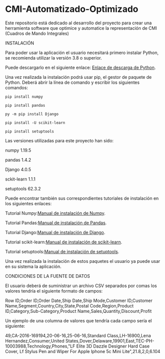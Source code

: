 # CMI-Automatizado-Optimizado
Este repositorio está dedicado al desarrollo del proyecto para crear una herramienta software que optimice y automatice la representación de CMI (Cuadros de Mando Integrales)

INSTALACIÓN 

Para poder usar la aplicación el usuario necesitará primero instalar Python, se recomienda utilizar la versión 3.8 o superior.

Puede descargarlo en el siguiente enlace: 
[Enlace de descarga de Python](https://www.python.org/downloads/).

Una vez realizada la instalación podrá usar pip, el gestor de paquete de Python. Deberá abrir la línea de comando y escribir los siguientes comandos:

```
pip install numpy
```

```
pip install pandas
```

```
py -m pip install Django
```

```
pip install -U scikit-learn
```

```
pip install setuptools
```

Las versiones utilizadas para este proyecto han sido:

numpy 1.19.5

pandas 1.4.2

Django 4.0.5

sckit-learn 1.1.1

setuptools 62.3.2


Puede encontrar también sus correspondientes tutoriales de instalación en los siguientes enlaces:

Tutorial Numpy:[Manual de instalación de Numpy](https://numpy.org/install/).

Tutorial Pandas:[Manual de instalación de Pandas](https://pandas.pydata.org/docs/getting_started/install.html).

Tutorial Django:[Manual de instalación de Django](https://docs.djangoproject.com/en/4.1/topics/install/).

Tutorial scikit-learn:[Manual de instalación de scikit-learn](https://scikit-learn.org/stable/install.html).

Tutorial setuptools:[Manual de instalación de setuptools](https://pypi.org/project/setuptools/).


Una vez realizada la instalación de estos paquetes el usuario ya puede usar en su sistema la aplicación.

CONDICIONES DE LA FUENTE DE DATOS

El usuario deberá de suministrar un archivo CSV separados por comas los valores tendría el siguiente formato de campos:

Row ID,Order ID,Order Date,Ship Date,Ship Mode,Customer ID,Customer Name,Segment,Country,City,State,Postal Code,Region,Product ID,Category,Sub-Category,Product Name,Sales,Quantity,Discount,Profit

Un ejemplo de una columna de valores que tendría cada campo sería el siguiente:

49,CA-2016-169194,20-06-16,25-06-16,Standard Class,LH-16900,Lena Hernandez,Consumer,United States,Dover,Delaware,19901,East,TEC-PH-10003988,Technology,Phones,"LF Elite 3D Dazzle Designer Hard Case Cover, Lf Stylus Pen and Wiper For Apple Iphone 5c Mini Lite",21.8,2,0,6.104


